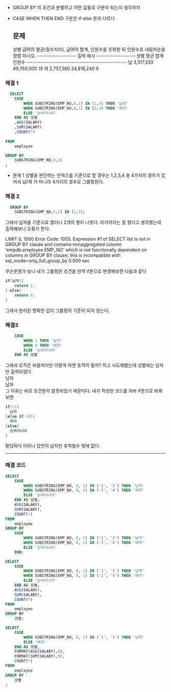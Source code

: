 - GROUP BY 의 조건과 분별하고 어떤 값들로 구분이 되는지 생각하자
- CASE WHEN THEN END 구문은 if-else 문과 다르다

  ## 문제
  
  성별 급여의 평균(정수처리), 급여의 합계, 인원수를 조회한 뒤 인원수로 내림차순을 정렬 하시오.
      ------------------- 출력 예시 -------------------
      셩별     평균          합계           인원수
      -------------------------------------------------
      남       3,317,333     49,760,000       15
      여       2,757,360     24,816,240       9

### 해결 1
```sql
  SELECT
    CASE
        WHEN SUBSTRING(EMP_NO,8,1) IN (1,3) THEN '남자'
        WHEN SUBSTRING(EMP_NO,8,1) IN (2,4) THEN '여자'
        ELSE '논바이너리'
    END AS 성별
    ,AVG(SALARY)
    ,SUM(SALARY)
    ,COUNT(*)
    
FROM
    employee

GROUP BY
    SUBSTRING(EMP_NO,8,1)
;
```
- 문제 1
성별을 판단하는 인덱스를 기준으로 할 경우는 1,2,3,4 총 4가지의 경우가 있어서 남/여 가 아니라 4가지의 경우로 그룹핑된다.


### 해결 2
```sql
  GROUP BY
    SUBSTRING(EMP_NO,8,1) IN (1,3);
```
그래서 남자를 기준으로 했더니 2개의 행이 나왓다. 이거까지는 잘 했다고 생각했는데
출력해보니 오류가 뜬다.

 LIMIT 0, 1000	Error Code: 1055. Expression #1 of SELECT list is not in GROUP BY clause and contains nonaggregated column 'empdb.employee.EMP_NO' which is not functionally dependent on columns in GROUP BY clause; this is incompatible with sql_mode=only_full_group_by	0.000 sec

무슨문젠가 보니 내가 그룹핑한 조건을 만약 if문으로 변경해보면 다음과 같다
```java
if(남자){
    return 1;
} else{
    return 0;
}
```
그래서 분리된 명확한 값이 그룹핑의 기준이 되지 않는다. 

### 해결3
```sql
    CASE
        WHEN 1 THEN '남자'
        WHEN 0 THEN '여자'
        ELSE '논바이너리'
    END AS 성별
```
그래서 로직은 바꿀꺼지만 이렇게 하면 동작이 될까? 하고 시도해봤는데 성별에는 남자만 출력되었다.  
남자  
남자  
그 이유는 바로 조건문이 잘못되었기 때문이다. 내가 작성한 코드를 자바 if문으로 바꿔보면
```java
if(1){
  남자
}else if (0){
  여자
}else{
  논바이너리
}
```
황당하다 이러니 당연히 남자만 추력될수 밖에 없다.

---
### 해결 코드
```sql
SELECT
    CASE
        WHEN SUBSTRING(EMP_NO, 8, 1) IN ('1', '3') THEN '남자'
        WHEN SUBSTRING(EMP_NO, 8, 1) IN ('2', '4') THEN '여자'
        ELSE '논바이너리'
    END AS 성별,
    AVG(SALARY),
    SUM(SALARY),
    COUNT(*)
FROM
    employee
GROUP BY
    CASE
        WHEN SUBSTRING(EMP_NO, 8, 1) IN ('1', '3') THEN '남자'
        WHEN SUBSTRING(EMP_NO, 8, 1) IN ('2', '4') THEN '여자'
        ELSE '논바이너리'
    END;
```

```sql
SELECT
    CASE
        WHEN SUBSTRING(EMP_NO, 8, 1) IN ('1', '3') THEN '남자'
        WHEN SUBSTRING(EMP_NO, 8, 1) IN ('2', '4') THEN '여자'
        ELSE '논바이너리'
    END AS 성별,
    AVG(SALARY),
    SUM(SALARY),
    COUNT(*)
FROM
    employee
GROUP BY
    성별;

```

```sql
SELECT
    CASE
        WHEN SUBSTRING(EMP_NO, 8, 1) IN ('1', '3') THEN '남자'
        ELSE '여자'
    END AS 성별,
    FORMAT(AVG(SALARY),0),
    FORMAT(SUM(SALARY),0),
    COUNT(*)
FROM
    employee
GROUP BY
    성별
;
```

